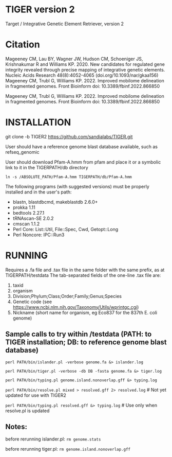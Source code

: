 # TIGER version 2
Target / Integrative Genetic Element Retriever, version 2

# Citation
Mageeney CM, Lau BY, Wagner JW, Hudson CM, Schoeniger JS, Krishnakumar R and Williams KP. 2020. New candidates for regulated gene integrity revealed through precise mapping of integrative genetic elements. Nucleic Acids Research 48(8):4052-4065 (doi.org/10.1093/nar/gkaa156)
Mageeney CM, Trubl G, Williams KP. 2022. Improved mobilome delineation in fragmented genomes. Front Bioinform doi: 10.3389/fbinf.2022.866850

Mageeney CM, Trubl G, Williams KP. 2022. Improved mobilome delineation in fragmented genomes. Front Bioinform doi: 10.3389/fbinf.2022.866850

# INSTALLATION
git clone -b TIGER2 https://github.com/sandialabs/TIGER.git

User should have a reference genome blast database available, such as refseq_genomic

User should download Pfam-A.hmm from pfam and place it or a symbolic link to it in the TIGERPATH/db directory

```ln -s /ABSOLUTE_PATH/Pfam-A.hmm TIGERPATH/db/Pfam-A.hmm```

The following programs (with suggested versions) must be properly installed and in the user's path:
* blastn, blastdbcmd, makeblastdb 2.6.0+
* prokka 1.11
* bedtools 2.27.1
* tRNAscan-SE 2.0.2
* cmscan 1.1.2
* Perl Core: List::Util, File::Spec, Cwd, Getopt::Long
* Perl Noncore: IPC::Run3

# RUNNING
Requires a .fa file and .tax file in the same folder with the same prefix, as at TIGERPATH/testdata
The tab-separated fields of the one-line .tax file are: 
 1. taxid
 2. organism
 3. Division;Phylum;Class;Order;Family;Genus;Species
 4. Genetic code (see https://www.ncbi.nlm.nih.gov/Taxonomy/Utils/wprintgc.cgi)
 5. Nickname (short name for organism, eg Eco837 for the 837th E. coli genome)

## Sample calls to try within /testdata (PATH: to TIGER installation; DB: to reference genome blast database)

```perl PATH/bin/islander.pl -verbose genome.fa &> islander.log```

```perl PATH/bin/tiger.pl -verbose -db DB -fasta genome.fa &> tiger.log```

```perl PATH/bin/typing.pl genome.island.nonoverlap.gff &> typing.log```

```perl PATH/bin/resolve.pl mixed > resolved.gff 2> resolved.log```  # Not yet updated for use with TIGER2

```perl PATH/bin/typing.pl resolved.gff &> typing.log```  # Use only when resolve.pl is updated

## Notes:
before rerunning islander.pl: ```rm genome.stats```

before rerunning tiger.pl: ```rm genome.island.nonoverlap.gff```
